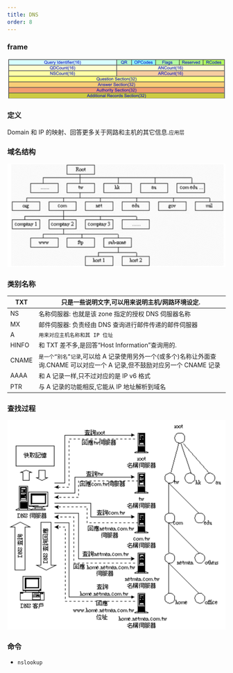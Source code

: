 ```yaml
---
title: DNS
order: 8
---
```


### frame

![](../assets/network/dnsFrame.png)

### 定义

Domain 和 IP 的映射、回答更多关于网路和主机的其它信息.`应用层`

### 域名结构

![域名结构](../assets/network/domainStructure.png)

### 类别名称

| TXT   | 只是一些说明文字,可以用来说明主机/网路环境设定.                                                                            |
| ----- | -------------------------------------------------------------------------------------------------------------------------- |
| NS    | 名称伺服器: 也就是该 zone 指定的授权 DNS 伺服器名称                                                                        |
| MX    | 邮件伺服器: 负责经由 DNS 查询进行邮件传递的邮件伺服器                                                                      |
| A     | `用来对应主机名称和其 IP 位址`                                                                                             |
| HINFO | 和 TXT 差不多,是回答“Host Information”查询用的.                                                                            |
| CNAME | `是一个“别名”记录`,可以给 A 记录使用另外一个(或多个)名称让外面查询.CNAME 可以对应一个 A 记录,但不鼓励对应另一个 CNAME 记录 |
| AAAA  | 和 A 记录一样,只不过对应的是 IP v6 格式                                                                                    |
| PTR   | 与 A 记录的功能相反,它能从 IP 地址解析到域名                                                                               |

### 查找过程

![](../assets/network/nslookup.png)

### 命令

- `nslookup`
